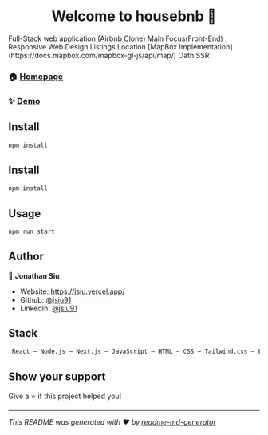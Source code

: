 <h1 align="center">Welcome to housebnb 👋</h1>
<p>
Full-Stack web application (Airbnb Clone)
Main Focus(Front-End)
    Responsive Web Design
    Listings Location
    [MapBox Implementation](https://docs.mapbox.com/mapbox-gl-js/api/map/)
    Oath
    SSR

</p>

### 🏠 [Homepage](https://housebnb.vercel.app/)

### ✨ [Demo](https://housebnb.vercel.app/)

## Install

```sh
npm install
```

## Install

```sh
npm install
```

## Usage

```sh
npm run start
```

## Author

👤 **Jonathan Siu**

* Website: https://jsiu.vercel.app/
* Github: [@jsiu91](https://github.com/jsiu91)
* LinkedIn: [@jsiu91](https://linkedin.com/in/jsiu91)

## Stack

```sh
 React – Node.js – Next.js – JavaScript – HTML – CSS – Tailwind.css – Express.js – PostgreSQL – Heroku – Vercel
```

## Show your support

Give a ⭐️ if this project helped you!

***
_This README was generated with ❤️ by [readme-md-generator](https://github.com/kefranabg/readme-md-generator)_